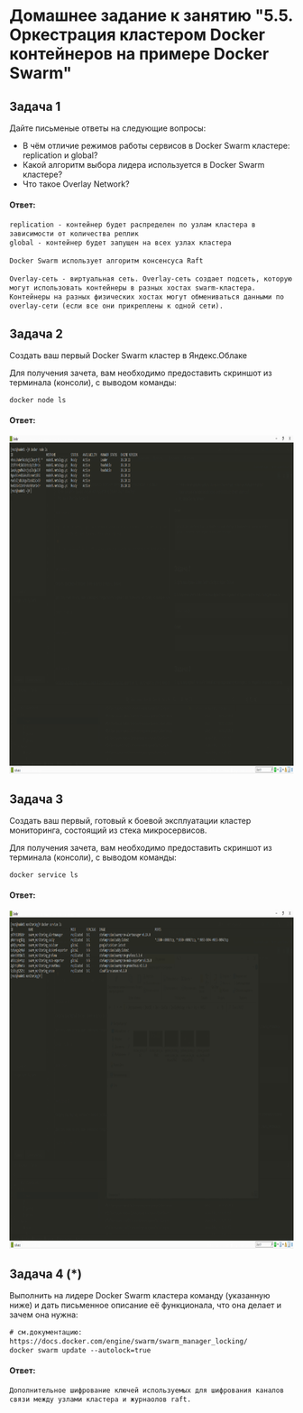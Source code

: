 # Домашнее задание к занятию "5.5. Оркестрация кластером Docker контейнеров на примере Docker Swarm"

## Задача 1

Дайте письменые ответы на следующие вопросы:

- В чём отличие режимов работы сервисов в Docker Swarm кластере: replication и global?
- Какой алгоритм выбора лидера используется в Docker Swarm кластере?
- Что такое Overlay Network?

#### Ответ:
```
replication - контейнер будет распределен по узлам кластера в зависимости от количества реплик
global - контейнер будет запущен на всех узлах кластера

Docker Swarm использует алгоритм консенсуса Raft

Overlay-сеть - виртуальная сеть. Overlay-сеть создает подсеть, которую могут использовать контейнеры в разных хостах swarm-кластера. Контейнеры на разных физических хостах могут обмениваться данными по overlay-сети (если все они прикреплены к одной сети).
```

## Задача 2

Создать ваш первый Docker Swarm кластер в Яндекс.Облаке

Для получения зачета, вам необходимо предоставить скриншот из терминала (консоли), с выводом команды:
```
docker node ls
```

#### Ответ:
<p align="center">
  <img width="1200" height="600" src="./img/HW5.5/docker_node_ls.PNG">
</p>

## Задача 3

Создать ваш первый, готовый к боевой эксплуатации кластер мониторинга, состоящий из стека микросервисов.

Для получения зачета, вам необходимо предоставить скриншот из терминала (консоли), с выводом команды:
```
docker service ls
```

#### Ответ:
<p align="center">
  <img width="1200" height="600" src="./img/HW5.5/docker_service_ls.PNG">
</p>

## Задача 4 (*)

Выполнить на лидере Docker Swarm кластера команду (указанную ниже) и дать письменное описание её функционала, что она делает и зачем она нужна:
```
# см.документацию: https://docs.docker.com/engine/swarm/swarm_manager_locking/
docker swarm update --autolock=true
```

#### Ответ:
```
Дополнительное шифрование ключей используемых для шифрования каналов связи между узлами кластера и журнаолов raft.
```
